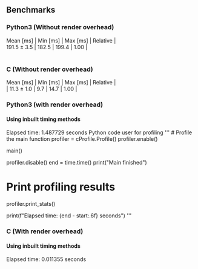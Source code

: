 ## Benchmarks 
### Python3 (Without render overhead) </br>
 Mean [ms]   | Min [ms] | Max [ms] | Relative |</br>
 191.5 ± 3.5 | 182.5 | 199.4 | 1.00 |</br></br>
### C (Without render overhead)</br>
 Mean [ms] | Min [ms] | Max [ms] | Relative |</br>
| 11.3 ± 1.0 | 9.7 | 14.7 | 1.00 |

### Python3 (with render overhead)</br>
#### Using inbuilt timing methods
Elapsed time: 1.487729 seconds
Python code user for profiling 
'''
    # Profile the main function
    profiler = cProfile.Profile()
    profiler.enable()

   main()

   profiler.disable()
   end = time.time()
   print("Main finished")

   # Print profiling results
   profiler.print_stats()

   print(f"Elapsed time: {end - start:.6f} seconds")
'''
### C (With render overhead)</br>
#### Using inbuilt timing methods
Elapsed time: 0.011355 seconds
